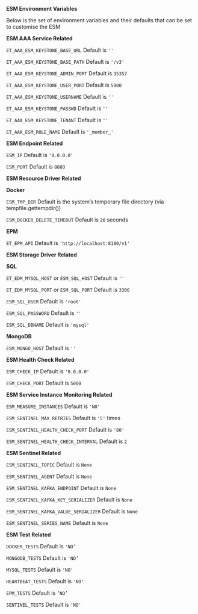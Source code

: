 **ESM Environment Variables**

Below is the set of environment variables and their defaults that can be set to customise the ESM

**ESM AAA Service Related**

`ET_AAA_ESM_KEYSTONE_BASE_URL` Default is `''`

`ET_AAA_ESM_KEYSTONE_BASE_PATH` Default is `'/v3'`

`ET_AAA_ESM_KEYSTONE_ADMIN_PORT` Default is `35357`

`ET_AAA_ESM_KEYSTONE_USER_PORT` Default is `5000`

`ET_AAA_ESM_KEYSTONE_USERNAME` Default is `''`

`ET_AAA_ESM_KEYSTONE_PASSWD` Default is `''`

`ET_AAA_ESM_KEYSTONE_TENANT` Default is `''`

`ET_AAA_ESM_ROLE_NAME` Default is `'_member_'`

**ESM Endpoint Related**

`ESM_IP` Default is `'0.0.0.0'`

`ESM_PORT` Default is `8080`

**ESM Resource Driver Related**

**Docker**

`ESM_TMP_DIR` Default is the system’s temporary file directory (via tempfile.gettempdir())

`ESM_DOCKER_DELETE_TIMEOUT` Default is `20` seconds

**EPM**

`ET_EPM_API` Default is `'http://localhost:8180/v1'`

**ESM Storage Driver Related**

**SQL**

`ET_EDM_MYSQL_HOST` or `ESM_SQL_HOST` Default is `''`

`ET_EDM_MYSQL_PORT` or `ESM_SQL_PORT` Default is `3306`

`ESM_SQL_USER` Default is `'root'`

`ESM_SQL_PASSWORD` Default is `''`

`ESM_SQL_DBNAME` Default is `'mysql'`

**MongoDB**

`ESM_MONGO_HOST` Default is `''`

**ESM Health Check Related**

`ESM_CHECK_IP` Default is `'0.0.0.0'`

`ESM_CHECK_PORT` Default is `5000`

**ESM Service Instance Monitoring Related**

`ESM_MEASURE_INSTANCES` Default is `'NO'`

`ESM_SENTINEL_MAX_RETRIES` Default is `'5'` times

`ESM_SENTINEL_HEALTH_CHECK_PORT` Default is `'80'`

`ESM_SENTINEL_HEALTH_CHECK_INTERVAL` Default is `2`

**ESM Sentinel Related**

`ESM_SENTINEL_TOPIC` Default is `None`

`ESM_SENTINEL_AGENT` Default is `None`

`ESM_SENTINEL_KAFKA_ENDPOINT` Default is  `None`

`ESM_SENTINEL_KAFKA_KEY_SERIALIZER` Default is  `None`

`ESM_SENTINEL_KAFKA_VALUE_SERIALIZER` Default is  `None`

`ESM_SENTINEL_SERIES_NAME` Default is `None`

**ESM Test Related**

`DOCKER_TESTS` Default is `'NO’`

`MONGODB_TESTS` Default is `'NO’`

`MYSQL_TESTS` Default is `'NO'`

`HEARTBEAT_TESTS` Default is `'NO'`

`EPM_TESTS` Default is `’NO’`

`SENTINEL_TESTS` Default is `'NO'`